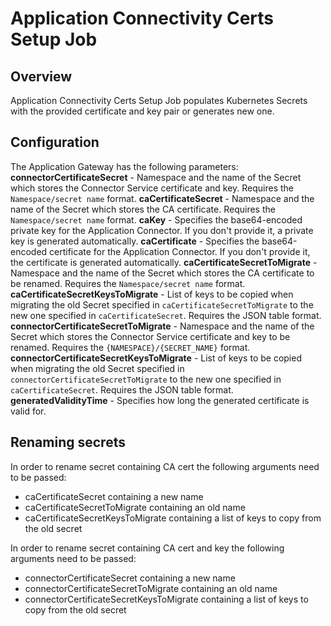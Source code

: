 # Application Connectivity Certs Setup Job

## Overview

Application Connectivity Certs Setup Job populates Kubernetes Secrets with the provided certificate and key pair or generates new one.


## Configuration

The Application Gateway has the following parameters:
**connectorCertificateSecret** - Namespace and the name of the Secret which stores the Connector Service certificate and key. Requires the `Namespace/secret name` format.
**caCertificateSecret** - Namespace and the name of the Secret which stores the CA certificate. Requires the `Namespace/secret name` format.
**caKey** - Specifies the base64-encoded private key for the Application Connector. If you don't provide it, a private key is generated automatically.
**caCertificate** - Specifies the base64-encoded certificate for the Application Connector. If you don't provide it, the certificate is generated automatically.
**caCertificateSecretToMigrate** - Namespace and the name of the Secret which stores the CA certificate to be renamed. Requires the `Namespace/secret name` format. 
**caCertificateSecretKeysToMigrate** - List of keys to be copied when migrating the old Secret specified in `caCertificateSecretToMigrate` to the new one specified in `caCertificateSecret`. Requires the JSON table format.
**connectorCertificateSecretToMigrate** - Namespace and the name of the Secret which stores the Connector Service certificate and key to be renamed. Requires the `{NAMESPACE}/{SECRET_NAME}` format. 
**connectorCertificateSecretKeysToMigrate** - List of keys to be copied when migrating the old Secret specified in `connectorCertificateSecretToMigrate` to the new one specified in `caCertificateSecret`. Requires the JSON table format.
**generatedValidityTime** - Specifies how long the generated certificate is valid for.

## Renaming secrets

In order to rename secret containing CA cert the following arguments need to be passed:
- caCertificateSecret containing a new name
- caCertificateSecretToMigrate containing an old name
- caCertificateSecretKeysToMigrate containing a list of keys to copy from the old secret

In order to rename secret containing CA cert and key the following arguments need to be passed:
- connectorCertificateSecret containing a new name
- connectorCertificateSecretToMigrate containing an old name
- connectorCertificateSecretKeysToMigrate containing a list of keys to copy from the old secret
